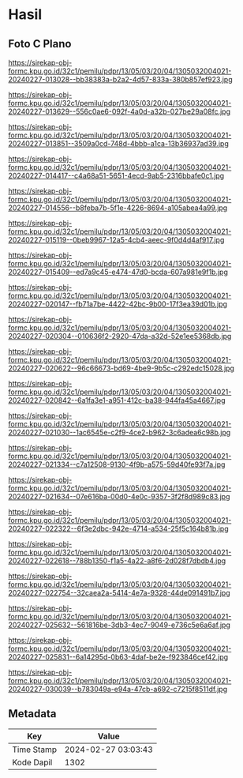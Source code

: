 # Hasil

## Foto C Plano

https://sirekap-obj-formc.kpu.go.id/32c1/pemilu/pdpr/13/05/03/20/04/1305032004021-20240227-013028--bb38383a-b2a2-4d57-833a-380b857ef923.jpg

https://sirekap-obj-formc.kpu.go.id/32c1/pemilu/pdpr/13/05/03/20/04/1305032004021-20240227-013629--556c0ae6-092f-4a0d-a32b-027be29a08fc.jpg

https://sirekap-obj-formc.kpu.go.id/32c1/pemilu/pdpr/13/05/03/20/04/1305032004021-20240227-013851--3509a0cd-748d-4bbb-a1ca-13b36937ad39.jpg

https://sirekap-obj-formc.kpu.go.id/32c1/pemilu/pdpr/13/05/03/20/04/1305032004021-20240227-014417--c4a68a51-5651-4ecd-9ab5-2316bbafe0c1.jpg

https://sirekap-obj-formc.kpu.go.id/32c1/pemilu/pdpr/13/05/03/20/04/1305032004021-20240227-014556--b8feba7b-5f1e-4226-8694-a105abea4a99.jpg

https://sirekap-obj-formc.kpu.go.id/32c1/pemilu/pdpr/13/05/03/20/04/1305032004021-20240227-015119--0beb9967-12a5-4cb4-aeec-9f0d4d4af917.jpg

https://sirekap-obj-formc.kpu.go.id/32c1/pemilu/pdpr/13/05/03/20/04/1305032004021-20240227-015409--ed7a9c45-e474-47d0-bcda-607a981e9f1b.jpg

https://sirekap-obj-formc.kpu.go.id/32c1/pemilu/pdpr/13/05/03/20/04/1305032004021-20240227-020147--fb71a7be-4422-42bc-9b00-17f3ea39d01b.jpg

https://sirekap-obj-formc.kpu.go.id/32c1/pemilu/pdpr/13/05/03/20/04/1305032004021-20240227-020304--010636f2-2920-47da-a32d-52e1ee5368db.jpg

https://sirekap-obj-formc.kpu.go.id/32c1/pemilu/pdpr/13/05/03/20/04/1305032004021-20240227-020622--96c66673-bd69-4be9-9b5c-c292edc15028.jpg

https://sirekap-obj-formc.kpu.go.id/32c1/pemilu/pdpr/13/05/03/20/04/1305032004021-20240227-020842--6a1fa3e1-a951-412c-ba38-944fa45a4667.jpg

https://sirekap-obj-formc.kpu.go.id/32c1/pemilu/pdpr/13/05/03/20/04/1305032004021-20240227-021030--1ac6545e-c2f9-4ce2-b962-3c6adea6c98b.jpg

https://sirekap-obj-formc.kpu.go.id/32c1/pemilu/pdpr/13/05/03/20/04/1305032004021-20240227-021334--c7a12508-9130-4f9b-a575-59d40fe93f7a.jpg

https://sirekap-obj-formc.kpu.go.id/32c1/pemilu/pdpr/13/05/03/20/04/1305032004021-20240227-021634--07e616ba-00d0-4e0c-9357-3f2f8d989c83.jpg

https://sirekap-obj-formc.kpu.go.id/32c1/pemilu/pdpr/13/05/03/20/04/1305032004021-20240227-022322--6f3e2dbc-942e-4714-a534-25f5c164b81b.jpg

https://sirekap-obj-formc.kpu.go.id/32c1/pemilu/pdpr/13/05/03/20/04/1305032004021-20240227-022618--788b1350-f1a5-4a22-a8f6-2d028f7dbdb4.jpg

https://sirekap-obj-formc.kpu.go.id/32c1/pemilu/pdpr/13/05/03/20/04/1305032004021-20240227-022754--32caea2a-5414-4e7a-9328-44de091491b7.jpg

https://sirekap-obj-formc.kpu.go.id/32c1/pemilu/pdpr/13/05/03/20/04/1305032004021-20240227-025632--561816be-3db3-4ec7-9049-e736c5e6a6af.jpg

https://sirekap-obj-formc.kpu.go.id/32c1/pemilu/pdpr/13/05/03/20/04/1305032004021-20240227-025831--6a14295d-0b63-4daf-be2e-f923846cef42.jpg

https://sirekap-obj-formc.kpu.go.id/32c1/pemilu/pdpr/13/05/03/20/04/1305032004021-20240227-030039--b783049a-e94a-47cb-a692-c7215f8511df.jpg


## Metadata

| Key        | Value               |
| ---------- | ------------------- |
| Time Stamp | 2024-02-27 03:03:43 |
| Kode Dapil | 1302                |



